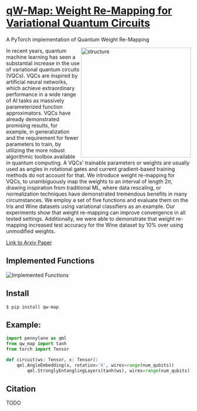 # [qW-Map: Weight Re-Mapping for Variational Quantum Circuits](https://arxiv.org/abs/2212.14807)

A PyTorch implementation of Quantum Weight Re-Mapping

<img src="figures/structure.png" alt="structure" width="300" align="right"/>

In recent years, quantum machine learning has seen a substantial increase in the use of variational quantum circuits (VQCs). VQCs are inspired by artificial neural networks, which achieve extraordinary performance in a wide range of AI tasks as massively parameterized function approximators. VQCs have already demonstrated promising results, for example, in generalization and the requirement for fewer parameters to train, by utilizing the more robust algorithmic toolbox available in quantum computing. A VQCs' trainable parameters or weights are usually used as angles in rotational gates and current gradient-based training methods do not account for that. We introduce weight re-mapping for VQCs, to unambiguously map the weights to an interval of length $2\pi$, drawing inspiration from traditional ML, where data rescaling, or normalization techniques have demonstrated tremendous benefits in many circumstances. We employ a set of five functions and evaluate them on the Iris and Wine datasets using variational classifiers as an example. Our experiments show that weight re-mapping can improve convergence in all tested settings. Additionally, we were able to demonstrate that weight re-mapping increased test accuracy for the Wine dataset by $10\%$ over using unmodified weights.

[Link to Arxiv Paper](https://arxiv.org/abs/2212.14807)

## Implemented Functions

![Implemented Functions](./figures/functions.png)

## Install

```
$ pip install qw-map
```

## Example:

```python
import pennylane as qml
from qw_map import tanh
from torch import Tensor

def circuit(ws: Tensor, x: Tensor):
	qml.AngleEmbedding(x, rotation='X', wires=range(num_qubits))
        qml.StronglyEntanglingLayers(tanh(ws), wires=range(num_qubits))
```

## Citation

TODO
